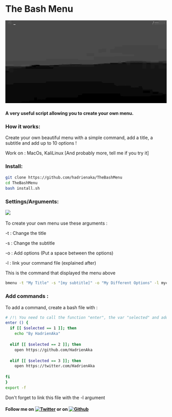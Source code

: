 # The Bash Menu
![](menu.gif)
#### A very useful script allowing you to create your own menu.


### How it works:
<p>Create your own beautiful menu with a simple command, add a title, a subtitle and
add up to 10 options !</p>
<p>Work on : MacOs, KaliLinux [And probably more, tell me if you try it]</p>

### Install:
```bash
git clone https://github.com/hadrienaka/TheBashMenu
cd TheBashMenu
bash install.sh
```

### Settings/Arguments:
![](add.gif)
<p>To create your own menu use these arguments :</p>
<p> -t  : Change the title</p>
<p> -s  : Change the subtitle</p>
<p> -o  : Add options (Put a space between the options)</p>
<p> -l  : link your command file (explained after)</p>
<p>This is the command that displayed the menu above</p>

```bash
bmenu -t "My Title" -s "[my subtitle]" -o "My Different Options" -l mycommand.sh
```

### Add commands :
<p> To add a command, create a bash file with : </p>

```bash
# /!\ You need to call the function "enter", the var "selected" and add "export -f" /!\
enter () {
  if [[ $selected == 1 ]]; then 
    echo "By HadrienAka"

  elif [[ $selected == 2 ]]; then 
    open https://github.com/HadrienAka

  elif [[ $selected == 3 ]]; then 
    open https://twitter.com/HadrienAka

fi
}
export -f
```
<p> Don't forget to link this file with the -l argument
  
 

#### Follow me on [![Twitter][1.2]][1] or on [![Github][6.1]][6]
[1.2]: http://i.imgur.com/tXSoThF.png (twitter icon without padding)
[6.1]: http://i.imgur.com/0o48UoR.png (github icon with padding)
[1]: https://twitter.com/hadrienaka
[6]: http://www.github.com/hadrienaka
